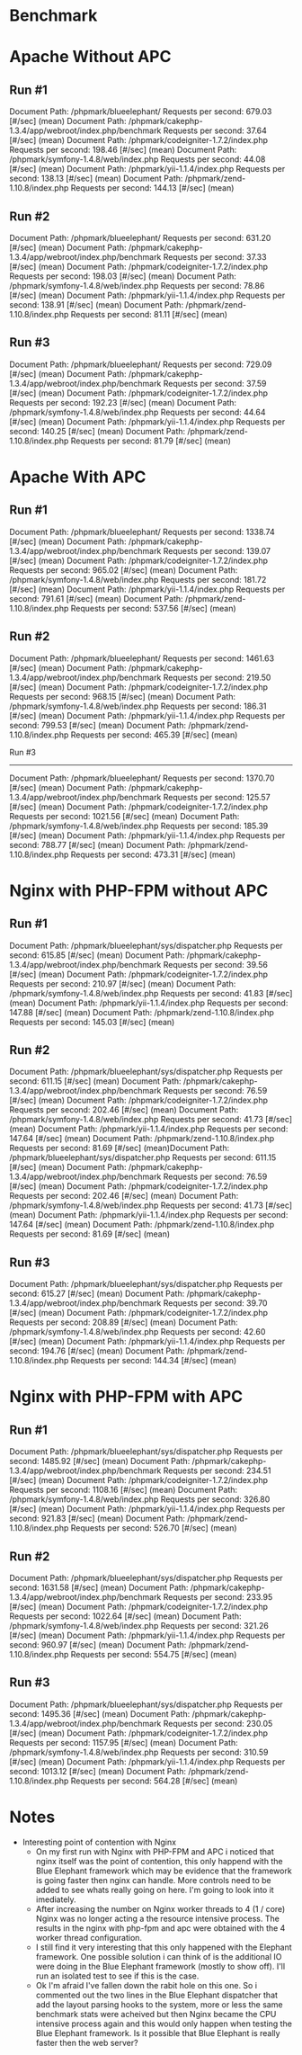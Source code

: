 Benchmark
========

Apache Without APC
==================

Run #1
------

Document Path:          /phpmark/blueelephant/
Requests per second:    679.03 [#/sec] (mean)
Document Path:          /phpmark/cakephp-1.3.4/app/webroot/index.php/benchmark
Requests per second:    37.64 [#/sec] (mean)
Document Path:          /phpmark/codeigniter-1.7.2/index.php
Requests per second:    198.46 [#/sec] (mean)
Document Path:          /phpmark/symfony-1.4.8/web/index.php
Requests per second:    44.08 [#/sec] (mean)
Document Path:          /phpmark/yii-1.1.4/index.php
Requests per second:    138.13 [#/sec] (mean)
Document Path:          /phpmark/zend-1.10.8/index.php
Requests per second:    144.13 [#/sec] (mean)

Run #2
------

Document Path:          /phpmark/blueelephant/
Requests per second:    631.20 [#/sec] (mean)
Document Path:          /phpmark/cakephp-1.3.4/app/webroot/index.php/benchmark
Requests per second:    37.33 [#/sec] (mean)
Document Path:          /phpmark/codeigniter-1.7.2/index.php
Requests per second:    198.03 [#/sec] (mean)
Document Path:          /phpmark/symfony-1.4.8/web/index.php
Requests per second:    78.86 [#/sec] (mean)
Document Path:          /phpmark/yii-1.1.4/index.php
Requests per second:    138.91 [#/sec] (mean)
Document Path:          /phpmark/zend-1.10.8/index.php
Requests per second:    81.11 [#/sec] (mean)

Run #3
------

Document Path:          /phpmark/blueelephant/
Requests per second:    729.09 [#/sec] (mean)
Document Path:          /phpmark/cakephp-1.3.4/app/webroot/index.php/benchmark
Requests per second:    37.59 [#/sec] (mean)
Document Path:          /phpmark/codeigniter-1.7.2/index.php
Requests per second:    192.23 [#/sec] (mean)
Document Path:          /phpmark/symfony-1.4.8/web/index.php
Requests per second:    44.64 [#/sec] (mean)
Document Path:          /phpmark/yii-1.1.4/index.php
Requests per second:    140.25 [#/sec] (mean)
Document Path:          /phpmark/zend-1.10.8/index.php
Requests per second:    81.79 [#/sec] (mean)


Apache With APC
===============

Run #1
------

Document Path:          /phpmark/blueelephant/
Requests per second:    1338.74 [#/sec] (mean)
Document Path:          /phpmark/cakephp-1.3.4/app/webroot/index.php/benchmark
Requests per second:    139.07 [#/sec] (mean)
Document Path:          /phpmark/codeigniter-1.7.2/index.php
Requests per second:    965.02 [#/sec] (mean)
Document Path:          /phpmark/symfony-1.4.8/web/index.php
Requests per second:    181.72 [#/sec] (mean)
Document Path:          /phpmark/yii-1.1.4/index.php
Requests per second:    791.61 [#/sec] (mean)
Document Path:          /phpmark/zend-1.10.8/index.php
Requests per second:    537.56 [#/sec] (mean)


Run #2
------

Document Path:          /phpmark/blueelephant/
Requests per second:    1461.63 [#/sec] (mean)
Document Path:          /phpmark/cakephp-1.3.4/app/webroot/index.php/benchmark
Requests per second:    219.50 [#/sec] (mean)
Document Path:          /phpmark/codeigniter-1.7.2/index.php
Requests per second:    968.15 [#/sec] (mean)
Document Path:          /phpmark/symfony-1.4.8/web/index.php
Requests per second:    186.31 [#/sec] (mean)
Document Path:          /phpmark/yii-1.1.4/index.php
Requests per second:    799.53 [#/sec] (mean)
Document Path:          /phpmark/zend-1.10.8/index.php
Requests per second:    465.39 [#/sec] (mean)

Run #3

------
Document Path:          /phpmark/blueelephant/
Requests per second:    1370.70 [#/sec] (mean)
Document Path:          /phpmark/cakephp-1.3.4/app/webroot/index.php/benchmark
Requests per second:    125.57 [#/sec] (mean)
Document Path:          /phpmark/codeigniter-1.7.2/index.php
Requests per second:    1021.56 [#/sec] (mean)
Document Path:          /phpmark/symfony-1.4.8/web/index.php
Requests per second:    185.39 [#/sec] (mean)
Document Path:          /phpmark/yii-1.1.4/index.php
Requests per second:    788.77 [#/sec] (mean)
Document Path:          /phpmark/zend-1.10.8/index.php
Requests per second:    473.31 [#/sec] (mean)


Nginx with PHP-FPM without APC
==============================

Run #1
------

Document Path:          /phpmark/blueelephant/sys/dispatcher.php
Requests per second:    615.85 [#/sec] (mean)
Document Path:          /phpmark/cakephp-1.3.4/app/webroot/index.php/benchmark
Requests per second:    39.56 [#/sec] (mean)
Document Path:          /phpmark/codeigniter-1.7.2/index.php
Requests per second:    210.97 [#/sec] (mean)
Document Path:          /phpmark/symfony-1.4.8/web/index.php
Requests per second:    41.83 [#/sec] (mean)
Document Path:          /phpmark/yii-1.1.4/index.php
Requests per second:    147.88 [#/sec] (mean)
Document Path:          /phpmark/zend-1.10.8/index.php
Requests per second:    145.03 [#/sec] (mean)

Run #2
------

Document Path:          /phpmark/blueelephant/sys/dispatcher.php
Requests per second:    611.15 [#/sec] (mean)
Document Path:          /phpmark/cakephp-1.3.4/app/webroot/index.php/benchmark
Requests per second:    76.59 [#/sec] (mean)
Document Path:          /phpmark/codeigniter-1.7.2/index.php
Requests per second:    202.46 [#/sec] (mean)
Document Path:          /phpmark/symfony-1.4.8/web/index.php
Requests per second:    41.73 [#/sec] (mean)
Document Path:          /phpmark/yii-1.1.4/index.php
Requests per second:    147.64 [#/sec] (mean)
Document Path:          /phpmark/zend-1.10.8/index.php
Requests per second:    81.69 [#/sec] (mean)Document Path:          /phpmark/blueelephant/sys/dispatcher.php
Requests per second:    611.15 [#/sec] (mean)
Document Path:          /phpmark/cakephp-1.3.4/app/webroot/index.php/benchmark
Requests per second:    76.59 [#/sec] (mean)
Document Path:          /phpmark/codeigniter-1.7.2/index.php
Requests per second:    202.46 [#/sec] (mean)
Document Path:          /phpmark/symfony-1.4.8/web/index.php
Requests per second:    41.73 [#/sec] (mean)
Document Path:          /phpmark/yii-1.1.4/index.php
Requests per second:    147.64 [#/sec] (mean)
Document Path:          /phpmark/zend-1.10.8/index.php
Requests per second:    81.69 [#/sec] (mean)

Run #3
------

Document Path:          /phpmark/blueelephant/sys/dispatcher.php
Requests per second:    615.27 [#/sec] (mean)
Document Path:          /phpmark/cakephp-1.3.4/app/webroot/index.php/benchmark
Requests per second:    39.70 [#/sec] (mean)
Document Path:          /phpmark/codeigniter-1.7.2/index.php
Requests per second:    208.89 [#/sec] (mean)
Document Path:          /phpmark/symfony-1.4.8/web/index.php
Requests per second:    42.60 [#/sec] (mean)
Document Path:          /phpmark/yii-1.1.4/index.php
Requests per second:    194.76 [#/sec] (mean)
Document Path:          /phpmark/zend-1.10.8/index.php
Requests per second:    144.34 [#/sec] (mean)


Nginx with PHP-FPM with APC
===========================

Run #1
------

Document Path:          /phpmark/blueelephant/sys/dispatcher.php
Requests per second:    1485.92 [#/sec] (mean)
Document Path:          /phpmark/cakephp-1.3.4/app/webroot/index.php/benchmark
Requests per second:    234.51 [#/sec] (mean)
Document Path:          /phpmark/codeigniter-1.7.2/index.php
Requests per second:    1108.16 [#/sec] (mean)
Document Path:          /phpmark/symfony-1.4.8/web/index.php
Requests per second:    326.80 [#/sec] (mean)
Document Path:          /phpmark/yii-1.1.4/index.php
Requests per second:    921.83 [#/sec] (mean)
Document Path:          /phpmark/zend-1.10.8/index.php
Requests per second:    526.70 [#/sec] (mean)

Run #2
------

Document Path:          /phpmark/blueelephant/sys/dispatcher.php
Requests per second:    1631.58 [#/sec] (mean)
Document Path:          /phpmark/cakephp-1.3.4/app/webroot/index.php/benchmark
Requests per second:    233.95 [#/sec] (mean)
Document Path:          /phpmark/codeigniter-1.7.2/index.php
Requests per second:    1022.64 [#/sec] (mean)
Document Path:          /phpmark/symfony-1.4.8/web/index.php
Requests per second:    321.26 [#/sec] (mean)
Document Path:          /phpmark/yii-1.1.4/index.php
Requests per second:    960.97 [#/sec] (mean)
Document Path:          /phpmark/zend-1.10.8/index.php
Requests per second:    554.75 [#/sec] (mean)

Run #3
------

Document Path:          /phpmark/blueelephant/sys/dispatcher.php
Requests per second:    1495.36 [#/sec] (mean)
Document Path:          /phpmark/cakephp-1.3.4/app/webroot/index.php/benchmark
Requests per second:    230.05 [#/sec] (mean)
Document Path:          /phpmark/codeigniter-1.7.2/index.php
Requests per second:    1157.95 [#/sec] (mean)
Document Path:          /phpmark/symfony-1.4.8/web/index.php
Requests per second:    310.59 [#/sec] (mean)
Document Path:          /phpmark/yii-1.1.4/index.php
Requests per second:    1013.12 [#/sec] (mean)
Document Path:          /phpmark/zend-1.10.8/index.php
Requests per second:    564.28 [#/sec] (mean)


Notes
=====

* Interesting point of contention with Nginx
   + On my first run with Nginx with PHP-FPM and APC i noticed that nginx itself
     was the point of contention, this only happend with the Blue Elephant
     framework which may be evidence that the framework is going faster then 
     nginx can handle. More controls need to be added to see whats really going
     on here. I'm going to look into it imediately.
   + After increasing the number on Nginx worker threads to 4 (1 / core) Nginx
     was no longer acting a the resource intensive process. The results in the
     nginx with php-fpm and apc were obtained with the 4 worker thread
     configuration.
   + I still find it very interesting that this only happened with the
     Elephant framework. One possible solution i can think of is the additional
     IO were doing in the Blue Elephant framework (mostly to show off). I'll run
     an isolated test to see if this is the case.
   + Ok I'm afraid I've fallen down the rabit hole on this one. So i commented
     out the two lines in the Blue Elephant dispatcher that add the layout
     parsing hooks to the system, more or less the same benchmark stats were
     acheived but then Nginx became the CPU intensive process again and this
     would only happen when testing the Blue Elephant framework. Is it
     possible that Blue Elephant is really faster then the web server?